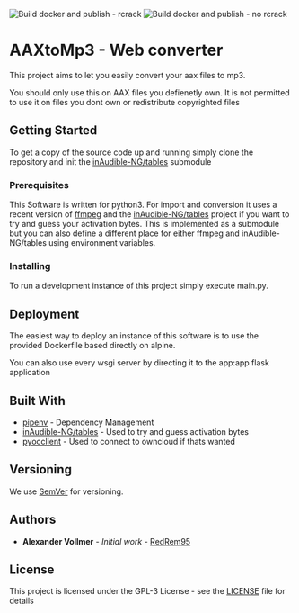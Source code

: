 ![Build docker and publish - rcrack](https://github.com/RedRem95/aax-to-mp3-web-converter/workflows/Build%20docker%20and%20publish%20-%20rcrack/badge.svg)
![Build docker and publish - no rcrack](https://github.com/RedRem95/aax-to-mp3-web-converter/workflows/Build%20docker%20and%20publish%20-%20no%20rcrack/badge.svg)
# AAXtoMp3 - Web converter

This project aims to let you easily convert your aax files to mp3.

You should only use this on AAX files you defienetly own. It is not permitted to use it on files you dont own or redistribute copyrighted files

## Getting Started

To get a copy of the source code up and running simply clone the repository and init the [inAudible-NG/tables](https://github.com/inAudible-NG/tables) submodule

### Prerequisites

This Software is written for python3. For import and conversion it uses a recent version of [ffmpeg](https://ffmpeg.org/) and the [inAudible-NG/tables](https://github.com/inAudible-NG/tables) project if you want to try and guess your activation bytes. This is implemented as a submodule but you can also define a different place for either ffmpeg and inAudible-NG/tables using environment variables. 

### Installing

To run a development instance of this project simply execute main.py.

## Deployment

The easiest way to deploy an instance of this software is to use the provided Dockerfile based directly on alpine.

You can also use every wsgi server by directing it to the app:app flask application

## Built With

* [pipenv](https://github.com/pypa/pipenv) - Dependency Management
* [inAudible-NG/tables](https://github.com/inAudible-NG/tables.git) - Used to try and guess activation bytes
* [pyocclient](https://github.com/owncloud/pyocclient) - Used to connect to owncloud if thats wanted

## Versioning

We use [SemVer](http://semver.org/) for versioning. 

## Authors

* **Alexander Vollmer** - *Initial work* - [RedRem95](https://github.com/RedRem95)

## License

This project is licensed under the GPL-3 License - see the [LICENSE](LICENSE) file for details

